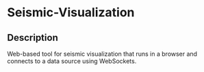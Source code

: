 # Seismic-Visualization
## Description ##
Web-based tool for seismic visualization that runs in a browser and connects to a data source using WebSockets.
